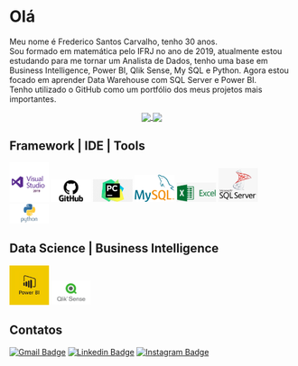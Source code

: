 # Olá

Meu nome é Frederico Santos Carvalho, tenho 30 anos.   <br>
Sou formado em matemática pelo IFRJ no ano de 2019, atualmente estou estudando para me tornar um Analista de Dados, tenho uma base em Business Intelligence, Power BI, Qlik Sense, My SQL e Python. Agora estou focado em aprender Data Warehouse com SQL Server e Power BI.    <br>
Tenho utilizado o GitHub como um portfólio dos meus projetos mais importantes.

<p align="center">
  <a href="https://github.com/anuraghazra/github-readme-stats">
    <img
      align="center"
      src="https://github-readme-stats.vercel.app/api/top-langs/?username=fredericosantoscarvalho&layout=compact&langs_count=7&theme= radical">
  </a>
  
  <a href="https://github.com/fredericosantoscarvalho/github-readme-stats">
    <img
      align="center"
      height="165"
      src="https://github-readme-stats.vercel.app/api?username=fredericosantoscarvalho&show_icons=true&theme=white&include_all_commits=true&count_private=true">
  </a>
</p>


## Framework | IDE | Tools
<p>
  <img src = 'imagens/visualStudio.png' width='70'/>  
  <img src = 'imagens/github.png' width='70'/> 
  <img src = 'imagens/pycharm.png' width='70'/> 
  <img src = 'imagens/mysql.png' width='70'/> 
  <img src = 'imagens/excel.png' width='70'/> 
  <img src = 'imagens/microsoftsqlserver.png' width='70'/> 
 <img src = 'imagens/python.png' width='70'/> 
</p>


## Data Science | Business Intelligence
<p>
 <img src = 'imagens/powerbi.png' width='70'/> 
 <img src = 'imagens/qliksense.png' width='70'/> 
</p>


## Contatos
[![Gmail Badge](https://img.shields.io/badge/-Email-c14438?style=flat-square&logo=Gmail&logoColor=white&link=mailto:fredscarva@gmail.com)](mailto:fredscarva@gmail.com)
[![Linkedin Badge](https://img.shields.io/badge/-Linkedin-blue?style=flat-square&logo=Linkedin&logoColor=white&link=https://www.linkedin.com/in/fredericosantoscarvalho)](https://www.linkedin.com/in/fredericosantoscarvalho)
[![Instagram Badge](https://img.shields.io/badge/-Instagram-purple?style=flat-square&logo=instagram&logoColor=white&link=https://www.instagram.com/fredericosantoscarvalho/?hl=pt-br)](https://www.instagram.com/fredericosantoscarvalho/)



